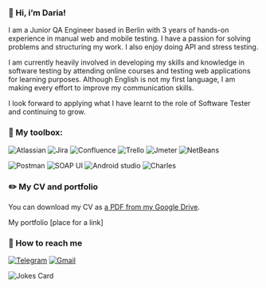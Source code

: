 ### 👋 Hi, i’m Daria!
I am a Junior QA Engineer based in Berlin with 3 years of hands-on experience in manual web and mobile testing. I have a passion for solving problems and structuring my work. I also enjoy doing API and stress testing.

I am currently heavily involved in developing my skills and knowledge in software testing by attending online courses and testing web applications for learning purposes. Although English is not my first language, I am making every effort to improve my communication skills.

I look forward to applying what I have learnt to the role of Software Tester and continuing to grow.

### 🧰 My toolbox:
![Atlassian](https://img.shields.io/badge/Atlassian-181823?style=for-the-badge&logo=Atlassian&logoColor=19A7CE)
![Jira](https://img.shields.io/badge/Jira-181823?style=for-the-badge&logo=jira&logoColor=19A7CE)
![Confluence](https://img.shields.io/badge/Confluence-181823?style=for-the-badge&logo=Confluence&logoColor=19A7CE)
![Trello](https://img.shields.io/badge/Trello-181823?style=for-the-badge&logo=Trello&logoColor=19A7CE)
![Jmeter](https://img.shields.io/badge/Jmeter-181823?style=for-the-badge&logo=apache&logoColor=19A7CE)
![NetBeans](https://img.shields.io/badge/NetBeans-181823?style=for-the-badge&logo=apache&logoColor=19A7CE)

![Postman](https://img.shields.io/badge/Postman-181823?style=for-the-badge&logo=Postman&logoColor=f76935)
![SOAP UI](https://img.shields.io/badge/SOAP_UI-181823?style=for-the-badge&logo=SOAPUI&logoColor=19A7CE)
![Android studio](https://img.shields.io/badge/Android_studio-181823?style=for-the-badge&logo=Androidstudio&logoColor=8dc152)
![Charles](https://img.shields.io/badge/Charles-181823?style=for-the-badge&logo=Charles&logoColor=19A7CE)

### ✏️ My CV and portfolio
You can download my CV as <a href="https://t.me/dariamkd/">a PDF from my Google Drive</a>.

My portfolio [place for a link] 

### 💬 How to reach me
[![Telegram](https://img.shields.io/badge/Telegram-181823?style=for-the-badge&logo=telegram&logoColor=35a8e3)](https://t.me/dariamkd)
[![Gmail](https://img.shields.io/badge/gmail-181823?style=for-the-badge&logo=gmail&logoColor=e34133)](https://mail.google.com/mail/?view=cm&to=dariamkd@gmail.com)

<!-- Markdown -->

![Jokes Card](https://readme-jokes.vercel.app/api?hideBorder&theme=buefy)

